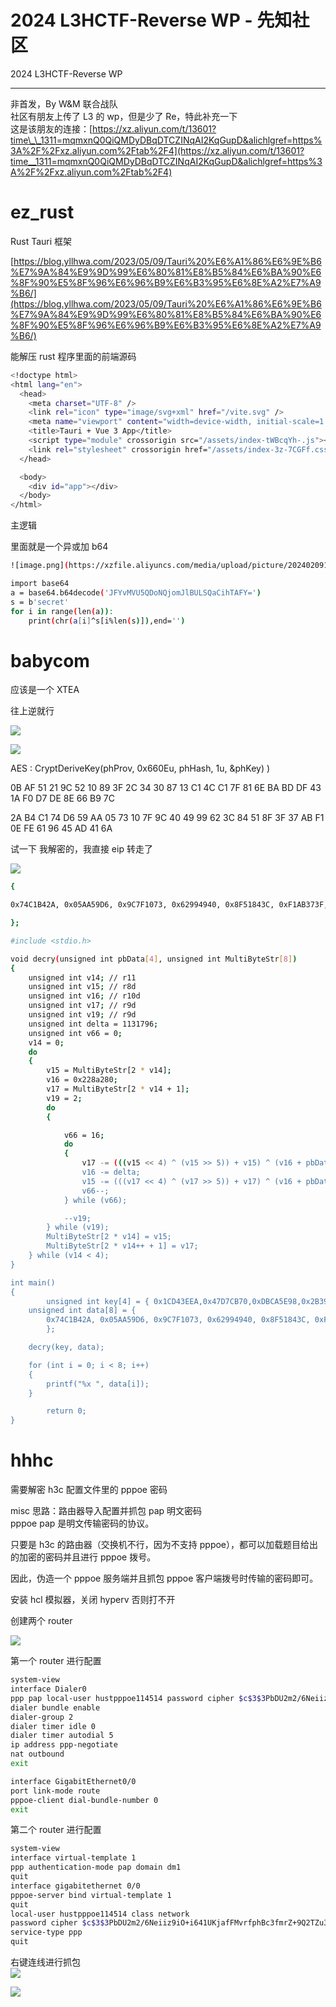 

# 2024 L3HCTF-Reverse WP - 先知社区

2024 L3HCTF-Reverse WP

- - -

非首发，By W&M 联合战队  
社区有朋友上传了 L3 的 wp，但是少了 Re，特此补充一下  
这是该朋友的连接：[https://xz.aliyun.com/t/13601?time\_\_1311=mqmxnQ0QiQMDyDBqDTCZINqAI2KqGupD&alichlgref=https%3A%2F%2Fxz.aliyun.com%2Ftab%2F4](https://xz.aliyun.com/t/13601?time__1311=mqmxnQ0QiQMDyDBqDTCZINqAI2KqGupD&alichlgref=https%3A%2F%2Fxz.aliyun.com%2Ftab%2F4)

# ez\_rust

Rust Tauri 框架

[https://blog.yllhwa.com/2023/05/09/Tauri%20%E6%A1%86%E6%9E%B6%E7%9A%84%E9%9D%99%E6%80%81%E8%B5%84%E6%BA%90%E6%8F%90%E5%8F%96%E6%96%B9%E6%B3%95%E6%8E%A2%E7%A9%B6/](https://blog.yllhwa.com/2023/05/09/Tauri%20%E6%A1%86%E6%9E%B6%E7%9A%84%E9%9D%99%E6%80%81%E8%B5%84%E6%BA%90%E6%8F%90%E5%8F%96%E6%96%B9%E6%B3%95%E6%8E%A2%E7%A9%B6/)

能解压 rust 程序里面的前端源码

```bash
<!doctype html>
<html lang="en">
  <head>
    <meta charset="UTF-8" />
    <link rel="icon" type="image/svg+xml" href="/vite.svg" />
    <meta name="viewport" content="width=device-width, initial-scale=1.0" />
    <title>Tauri + Vue 3 App</title>
    <script type="module" crossorigin src="/assets/index-tWBcqYh-.js"></script>
    <link rel="stylesheet" crossorigin href="/assets/index-3z-7CGFf.css">
  </head>

  <body>
    <div id="app"></div>
  </body>
</html>
```

主逻辑

里面就是一个异或加 b64

```bash
![image.png](https://xzfile.aliyuncs.com/media/upload/picture/20240209142406-d3aee630-c713-1.png)

import base64
a = base64.b64decode('JFYvMVU5QDoNQjomJlBULSQaCihTAFY=')
s = b'secret'
for i in range(len(a)):
    print(chr(a[i]^s[i%len(s)]),end='')
```

# babycom

应该是一个 XTEA

往上逆就行

[![](assets/1708920520-a6e006d7396a2e4cb435d6f08ed2882f.png)](https://xzfile.aliyuncs.com/media/upload/picture/20240209142550-11e51c4e-c714-1.png)

[![](assets/1708920520-cea7b5f13b917eb564aa947bfe312b8c.png)](https://xzfile.aliyuncs.com/media/upload/picture/20240209142602-1889c996-c714-1.png)

AES : CryptDeriveKey(phProv, 0x660Eu, phHash, 1u, &phKey) )

0B AF 51 21 9C 52 10 89 3F 2C 34 30 87 13 C1 4C C1 7F 81 6E BA BD DF 43 1A F0 D7 DE 8E 66 B9 7C

2A B4 C1 74 D6 59 AA 05 73 10 7F 9C 40 49 99 62 3C 84 51 8F 3F 37 AB F1 0E FE 61 96 45 AD 41 6A

试一下 我解密的，我直接 eip 转走了

[![](assets/1708920520-4d3de4b88488951021c334dee4e6d9c2.png)](https://xzfile.aliyuncs.com/media/upload/picture/20240209142632-2ace5342-c714-1.png)

```bash
{

0x74C1B42A, 0x05AA59D6, 0x9C7F1073, 0x62994940, 0x8F51843C, 0xF1AB373F, 0x9661FE0E, 0x6A41AD45

};
```

```bash
#include <stdio.h>

void decry(unsigned int pbData[4], unsigned int MultiByteStr[8])
{
    unsigned int v14; // r11
    unsigned int v15; // r8d
    unsigned int v16; // r10d
    unsigned int v17; // r9d
    unsigned int v19; // r9d
    unsigned int delta = 1131796;
    unsigned int v66 = 0;
    v14 = 0;
    do
    {
        v15 = MultiByteStr[2 * v14];
        v16 = 0x228a280;
        v17 = MultiByteStr[2 * v14 + 1];
        v19 = 2;
        do
        {

            v66 = 16;
            do
            {
                v17 -= (((v15 << 4) ^ (v15 >> 5)) + v15) ^ (v16 + pbData[(v16 >> 11) & 3]);
                v16 -= delta;
                v15 -= (((v17 << 4) ^ (v17 >> 5)) + v17) ^ (v16 + pbData[v16 & 3]);// 0,1,2,3
                v66--;
            } while (v66);

            --v19;
        } while (v19);
        MultiByteStr[2 * v14] = v15;
        MultiByteStr[2 * v14++ + 1] = v17;
    } while (v14 < 4);
}

int main()
{
        unsigned int key[4] = { 0x1CD43EEA,0x47D7CB70,0xDBCA5E98,0x2B390C53 };
    unsigned int data[8] = {
        0x74C1B42A, 0x05AA59D6, 0x9C7F1073, 0x62994940, 0x8F51843C, 0xF1AB373F, 0x9661FE0E, 0x6A41AD45
        };

    decry(key, data);

    for (int i = 0; i < 8; i++)
    {
        printf("%x ", data[i]);
    }

        return 0;
}
```

# hhhc

需要解密 h3c 配置文件里的 pppoe 密码

misc 思路：路由器导入配置并抓包 pap 明文密码  
pppoe pap 是明文传输密码的协议。

只要是 h3c 的路由器（交换机不行，因为不支持 pppoe），都可以加载题目给出的加密的密码并且进行 pppoe 拨号。

因此，伪造一个 pppoe 服务端并且抓包 pppoe 客户端拨号时传输的密码即可。

安装 hcl 模拟器，关闭 hyperv 否则打不开

创建两个 router

[![](assets/1708920520-87ca6616c21a80f3ca0a892d84a22cff.png)](https://xzfile.aliyuncs.com/media/upload/picture/20240209142233-9c865742-c713-1.png)

第一个 router 进行配置

```bash
system-view
interface Dialer0
ppp pap local-user hustpppoe114514 password cipher $c$3$3PbDU2m2/6Neiiz9iO+i641UKjafFMvrfphBc3fmrZ+9Q2TZu3g5l2Hlg1gJWO6ZQLJ4S+r85qU8EQpqQQ==
dialer bundle enable
dialer-group 2
dialer timer idle 0
dialer timer autodial 5
ip address ppp-negotiate
nat outbound
exit

interface GigabitEthernet0/0
port link-mode route
pppoe-client dial-bundle-number 0
exit
```

第二个 router 进行配置

```bash
system-view
interface virtual-template 1
ppp authentication-mode pap domain dm1
quit
interface gigabitethernet 0/0
pppoe-server bind virtual-template 1
quit
local-user hustpppoe114514 class network 
password cipher $c$3$3PbDU2m2/6Neiiz9iO+i641UKjafFMvrfphBc3fmrZ+9Q2TZu3g5l2Hlg1gJWO6ZQLJ4S+r85qU8EQpqQQ==
service-type ppp
quit
```

右键连线进行抓包  
[![](assets/1708920520-b9d169e214c2e6221facda1b83301f34.png)](https://xzfile.aliyuncs.com/media/upload/picture/20240209142133-78379ef0-c713-1.png)

[![](assets/1708920520-42e9e586afe508fa1ae71544f84346b2.png)](https://xzfile.aliyuncs.com/media/upload/picture/20240209142131-77590500-c713-1.png)
